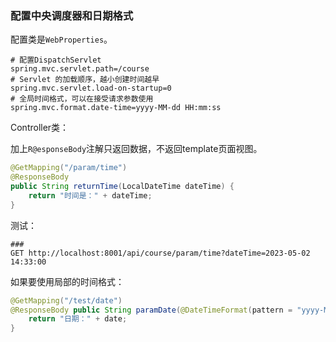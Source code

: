 ### 配置中央调度器和日期格式

配置类是`WebProperties`。

```properties
# 配置DispatchServlet
spring.mvc.servlet.path=/course
# Servlet 的加载顺序，越小创建时间越早
spring.mvc.servlet.load-on-startup=0
# 全局时间格式，可以在接受请求参数使用
spring.mvc.format.date-time=yyyy-MM-dd HH:mm:ss
```

Controller类：

加上`R@esponseBody`注解只返回数据，不返回template页面视图。

```java
@GetMapping("/param/time")
@ResponseBody
public String returnTime(LocalDateTime dateTime) {
	return "时间是：" + dateTime;
}
```

测试：

```http
###
GET http://localhost:8001/api/course/param/time?dateTime=2023-05-02 14:33:00
```

如果要使用局部的时间格式：

```java
@GetMapping("/test/date")
@ResponseBody public String paramDate(@DateTimeFormat(pattern = "yyyy-MM-ddHH:mm:ss") LocalDateTime date){
	return "日期：" + date;
}
```

